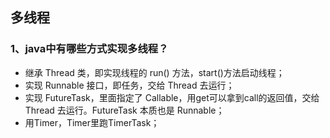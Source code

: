 
## 多线程
### 1、java中有哪些方式实现多线程？
- 继承 Thread 类，即实现线程的 run() 方法，start()方法启动线程；
- 实现 Runnable 接口，即任务，交给 Thread 去运行；
- 实现 FutureTask，里面指定了 Callable，用get可以拿到call的返回值，交给 Thread 去运行。FutureTask 本质也是 Runnable；
- 用Timer，Timer里跑TimerTask；